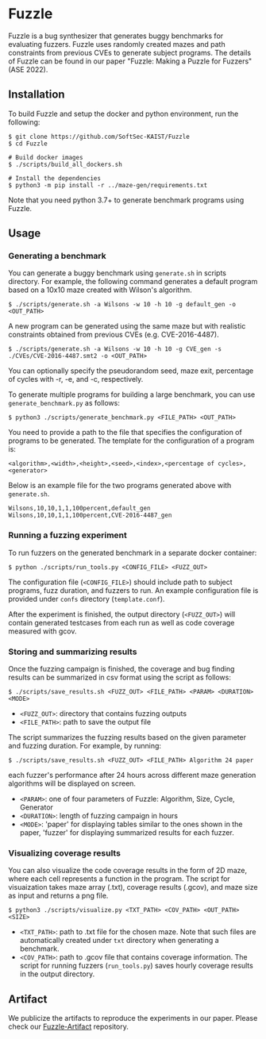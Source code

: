 # Fuzzle

Fuzzle is a bug synthesizer that generates buggy benchmarks for evaluating
fuzzers. Fuzzle uses randomly created mazes and path constraints from previous
CVEs to generate subject programs. The details of Fuzzle can be found in our
paper "Fuzzle: Making a Puzzle for Fuzzers" (ASE 2022).

## Installation

To build Fuzzle and setup the docker and python environment, run the following:

```
$ git clone https://github.com/SoftSec-KAIST/Fuzzle
$ cd Fuzzle

# Build docker images
$ ./scripts/build_all_dockers.sh

# Install the dependencies
$ python3 -m pip install -r ../maze-gen/requirements.txt
```
Note that you need python 3.7+ to generate benchmark programs using Fuzzle.

## Usage

### Generating a benchmark

You can generate a buggy benchmark using `generate.sh` in scripts directory. For
example, the following command generates a default program based on a 10x10 maze
created with Wilson's algorithm.

```
$ ./scripts/generate.sh -a Wilsons -w 10 -h 10 -g default_gen -o <OUT_PATH>
```

A new program can be generated using the same maze but with realistic
constraints obtained from previous CVEs (e.g. CVE-2016-4487).

```
$ ./scripts/generate.sh -a Wilsons -w 10 -h 10 -g CVE_gen -s ./CVEs/CVE-2016-4487.smt2 -o <OUT_PATH>
```

You can optionally specify the pseudorandom seed, maze exit, percentage of
cycles with -r, -e, and -c, respectively.

To generate multiple programs for building a large benchmark, you can use
`generate_benchmark.py` as follows:

```
$ python3 ./scripts/generate_benchmark.py <FILE_PATH> <OUT_PATH>
```
You need to provide a path to the file that specifies the configuration of
programs to be generated. The template for the configuration of a program is:

```
<algorithm>,<width>,<height>,<seed>,<index>,<percentage of cycles>,<generator>
```

Below is an example file for the two programs generated above with
`generate.sh`.

```
Wilsons,10,10,1,1,100percent,default_gen
Wilsons,10,10,1,1,100percent,CVE-2016-4487_gen
```

### Running a fuzzing experiment

To run fuzzers on the generated benchmark in a separate docker container:

```
$ python ./scripts/run_tools.py <CONFIG_FILE> <FUZZ_OUT>
```

The configuration file (`<CONFIG_FILE>`) should include path to subject
programs, fuzz duration, and fuzzers to run. An example configuration file is
provided under `confs` directory (`template.conf`).

After the experiment is finished, the output directory (`<FUZZ_OUT>`) will
contain generated testcases from each run as well as code coverage measured with
gcov.

### Storing and summarizing results

Once the fuzzing campaign is finished, the coverage and bug finding results can
be summarized in csv format using the script as follows:

```
$ ./scripts/save_results.sh <FUZZ_OUT> <FILE_PATH> <PARAM> <DURATION> <MODE>
```

- `<FUZZ_OUT>`: directory that contains fuzzing outputs
- `<FILE_PATH>`: path to save the output file

The script summarizes the fuzzing results based on the given parameter and
fuzzing duration. For example, by running:

```
$ ./scripts/save_results.sh <FUZZ_OUT> <FILE_PATH> Algorithm 24 paper
```
each fuzzer's performance after 24 hours across different maze generation
algorithms will be displayed on screen.

- `<PARAM>`: one of four parameters of Fuzzle: Algorithm, Size, Cycle, Generator
- `<DURATION>`: length of fuzzing campaign in hours
- `<MODE>`: 'paper' for displaying tables similar to the ones shown in the
  paper, 'fuzzer' for displaying summarized results for each fuzzer.

### Visualizing coverage results

You can also visualize the code coverage results in the form of 2D maze, where
each cell represents a function in the program. The script for visuaization
takes maze array (.txt), coverage results (.gcov), and maze size as input and
returns a png file.

```
$ python3 ./scripts/visualize.py <TXT_PATH> <COV_PATH> <OUT_PATH> <SIZE>
```
- `<TXT_PATH>`: path to .txt file for the chosen maze. Note that such files are
  automatically created under `txt` directory when generating a benchmark.
- `<COV_PATH>`: path to .gcov file that contains coverage information. The
  script for running fuzzers (`run_tools.py`) saves hourly coverage results in
the output directory.

## Artifact

We publicize the artifacts to reproduce the experiments in our paper. Please
check our [Fuzzle-Artifact](https://github.com/SoftSec-KAIST/Fuzzle-artifact)
repository.
